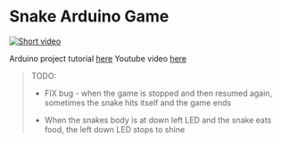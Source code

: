# Snake Arduino Game

[![Short video](https://img.youtube.com/vi/AzQ-6h4XL_0/0.jpg)](https://bit.ly/3gtQbrY)

Arduino project tutorial [here](https://bit.ly/3uvg2bc "arduino project")
Youtube video [here](https://bit.ly/3gtQbrY "YT")

> TODO:
>
> * FIX bug - when the game is stopped and then resumed again, sometimes the snake hits itself and the game ends
> 
> * When the snakes body is at down left LED and the snake eats food, the left down LED stops to shine 
